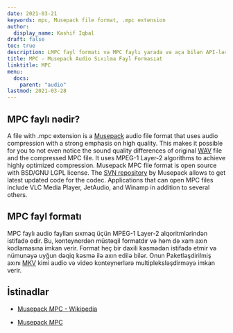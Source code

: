 ```yaml
---
date: 2021-03-21
keywords: mpc, Musepack file format, .mpc extension
author:
  display_name: Kashif Iqbal
draft: false
toc: true
description: LMPC fayl formatı və MPC faylı yarada və aça bilən API-lər haqqında qazanıns.
title: MPC - Musepack Audio Sıxılma Fayl Formasıat
linktitle: MPC
menu:
  docs:
    parent: "audio"
lastmod: 2021-03-28
---
```


## MPC faylı nədir?

A file with .mpc extension is a [Musepack](https://musepack.net/) audio file format that uses audio compression with a strong emphasis on high quality. This makes it possible for you to not even notice the sound quality differences of original [WAV](/audio/wav/) file and the compressed MPC file. It uses MPEG-1 Layer-2 algorithms to achieve highly optimized compression. Musepack MPC file format is open source with BSD/GNU LGPL license. The [SVN repository](http://svn.musepack.net/) by Musepack allows to get latest updated code for the codec. Applications that can open MPC files include VLC Media Player, JetAudio, and Winamp in addition to several others.

## MPC fayl formatı

MPC faylı audio faylları sıxmaq üçün MPEG-1 Layer-2 alqoritmlərindən istifadə edir. Bu, konteynerdən müstəqil formatdır və həm də xam axın kodlamasına imkan verir. Format heç bir daxili kəsmədən istifadə etmir və nümunəyə uyğun dəqiq kəsmə ilə axın edilə bilər. Onun Paketləşdirilmiş axını [MKV](/video/mkv/) kimi audio və video konteynerlərə multipleksləşdirməyə imkan verir.

## İstinadlar

* [Musepack MPC - Wikipedia](https://en.wikipedia.org/wiki/Musepack)

* [Musepack MPC](https://musepack.net/)



